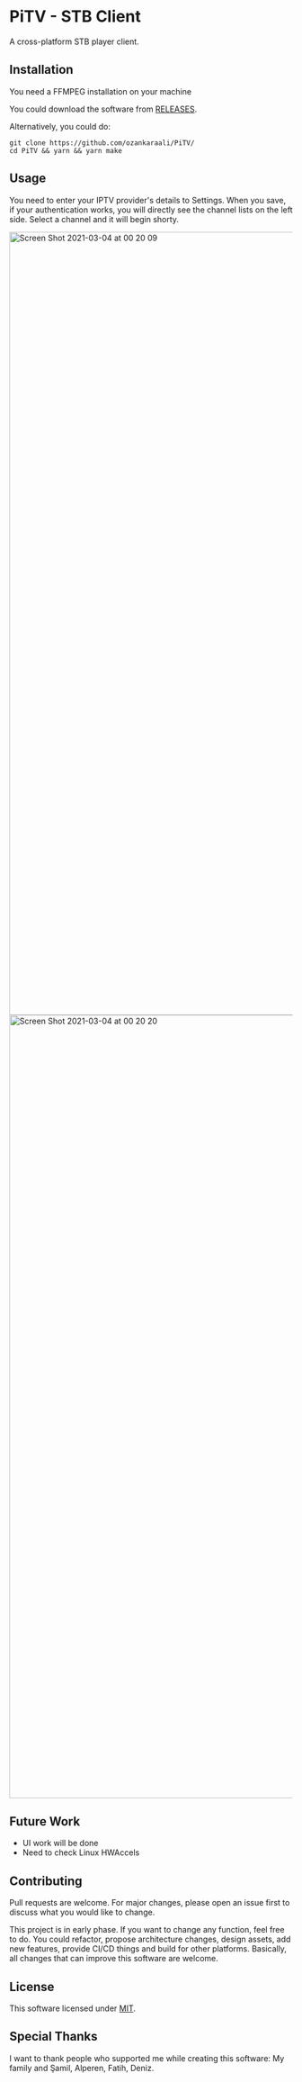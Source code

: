 # PiTV - STB Client

A cross-platform STB player client.

## Installation

You need a FFMPEG installation on your machine

You could download the software from [RELEASES](https://github.com/ozankaraali/PiTV/releases).

Alternatively, you could do:

```
git clone https://github.com/ozankaraali/PiTV/
cd PiTV && yarn && yarn make
```

## Usage

You need to enter your IPTV provider's details to Settings. When you save, if your authentication works, you will directly see the channel lists on the left side. Select a channel and it will begin shorty.

<img width="1392" alt="Screen Shot 2021-03-04 at 00 20 09" src="https://user-images.githubusercontent.com/19486728/109873914-7aed6080-7c7f-11eb-8bae-2af2588b2bac.png">
<img width="1392" alt="Screen Shot 2021-03-04 at 00 20 20" src="https://user-images.githubusercontent.com/19486728/109873933-7e80e780-7c7f-11eb-8bed-0000b17ec304.png">

## Future Work

- UI work will be done
- Need to check Linux HWAccels

## Contributing

Pull requests are welcome. For major changes, please open an issue first to discuss what you would like to change.

This project is in early phase. If you want to change any function, feel free to do. You could refactor, propose architecture changes, design assets, add new features, provide CI/CD things and build for other platforms. Basically, all changes that can improve this software are welcome.

## License

This software licensed under [MIT](https://github.com/ozankaraali/PiTV/blob/main/LICENSE).

## Special Thanks

I want to thank people who supported me while creating this software: My family and Şamil, Alperen, Fatih, Deniz.
